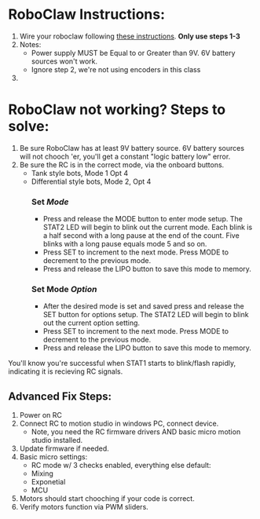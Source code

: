 # RoboClaw Instructions:

1. Wire your roboclaw following [these instructions](https://resources.basicmicro.com/roboclaw-motor-controllers-getting-started-guide/). **Only use steps 1-3**
2. Notes:
    - Power supply MUST be Equal to or Greater than 9V. 6V battery sources won't work. 
    - Ignore step 2, we're not using encoders in this class
3. 

# RoboClaw not working? Steps to solve:

1. Be sure RoboClaw has at least 9V battery source. 6V battery sources will not chooch 'er, you'll get a constant "logic battery low" error. 
2. Be sure the RC is in the correct mode, via the onboard buttons. 
    - Tank style bots, Mode 1 Opt 4
    - Differential style bots, Mode 2, Opt 4
        ### Set *Mode*
        - Press and release the MODE button to enter mode setup. The STAT2 LED will begin to
        blink out the current mode. Each blink is a half second with a long pause at the end of the
        count. Five blinks with a long pause equals mode 5 and so on.
        - Press SET to increment to the next mode. Press MODE to decrement to the previous
        mode.
        - Press and release the LIPO button to save this mode to memory.
        ### Set Mode *Option* 
        - After the desired mode is set and saved press and release the SET button for options
        setup. The STAT2 LED will begin to blink out the current option setting.
        - Press SET to increment to the next mode. Press MODE to decrement to the previous
        mode.
        - Press and release the LIPO button to save this mode to memory.

You'll know you're successful when STAT1 starts to blink/flash rapidly, indicating it is recieving RC signals. 

## Advanced Fix Steps:

1. Power on RC
2. Connect RC to motion studio in windows PC, connect device. 
    - Note, you need the RC firmware drivers AND basic micro motion studio installed. 
3. Update firmware if needed. 
4. Basic micro settings:
    - RC mode w/ 3 checks enabled, everything else default:
    - Mixing
    - Exponetial
    - MCU
5. Motors should start chooching if your code is correct. 
6. Verify motors function via PWM sliders. 

